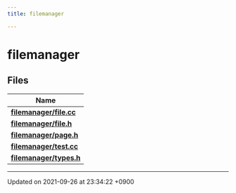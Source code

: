 ```yaml
---
title: filemanager

---
```


# filemanager



## Files

| Name           |
| -------------- |
| **[filemanager/file.cc](/Files/file_8cc#file-file.cc)**  |
| **[filemanager/file.h](/Files/file_8h#file-file.h)**  |
| **[filemanager/page.h](/Files/page_8h#file-page.h)**  |
| **[filemanager/test.cc](/Files/test_8cc#file-test.cc)**  |
| **[filemanager/types.h](/Files/types_8h#file-types.h)**  |






-------------------------------

Updated on 2021-09-26 at 23:34:22 +0900
